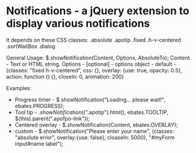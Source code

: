 Notifications - a jQuery extension to display various notifications
=============

It depends on these CSS classes:
.absolute
.apotip
.fixed
.h-v-centered
.sortWaitBox
.dialog

General Usage:
$.showNotification(Content, Options, AbsoluteTo);
Content - Text or HTML string.
Options - [optional] - options object - default - {classes: "fixed h-v-centered", css: {}, overlay: {use: true, opacity: 0.5}, action: function () {}, closeIn: 0, animation: 200}

Examples:
 - Progress timer   - $.showNotification("Loading... please wait!", ebates.PROGRESS);
 - Tool tip         - $.showNotification($(".apotip").html(), ebates.TOOLTIP, $(this).parent(".apofpo-link"));
 - Centered overlay - $.showNotification(Content, ebates.OVERLAY);
 - custom           - $.showNotification("Please enter your name", {classes: "absolute error", overlay:{use: false}, cloaseIn: 5000}, "#myForm input#name label");


